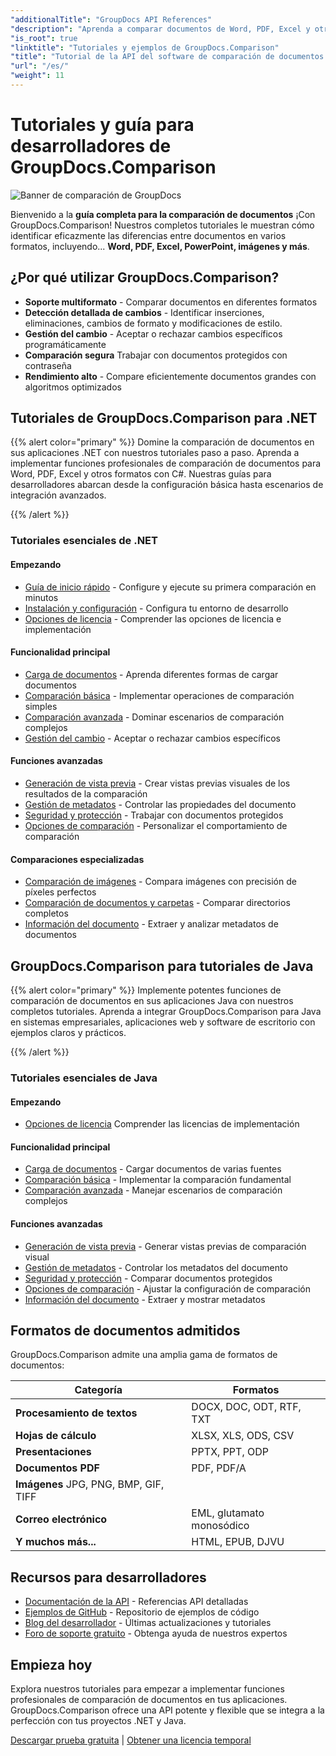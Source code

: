 ```yaml
---
"additionalTitle": "GroupDocs API References"
"description": "Aprenda a comparar documentos de Word, PDF, Excel y otros formatos con la API GroupDocs.Comparison. Tutoriales paso a paso para desarrolladores de .NET y Java con ejemplos de código."
"is_root": true
"linktitle": "Tutoriales y ejemplos de GroupDocs.Comparison"
"title": "Tutorial de la API del software de comparación de documentos | GroupDocs.Comparison"
"url": "/es/"
"weight": 11
---
```


# Tutoriales y guía para desarrolladores de GroupDocs.Comparison

![Banner de comparación de GroupDocs](./groupdocs-comparison-net.svg)

Bienvenido a la **guía completa para la comparación de documentos** ¡Con GroupDocs.Comparison! Nuestros completos tutoriales le muestran cómo identificar eficazmente las diferencias entre documentos en varios formatos, incluyendo... **Word, PDF, Excel, PowerPoint, imágenes y más**.

## ¿Por qué utilizar GroupDocs.Comparison?

- **Soporte multiformato** - Comparar documentos en diferentes formatos
- **Detección detallada de cambios** - Identificar inserciones, eliminaciones, cambios de formato y modificaciones de estilo.
- **Gestión del cambio** - Aceptar o rechazar cambios específicos programáticamente
- **Comparación segura** Trabajar con documentos protegidos con contraseña
- **Rendimiento alto** - Compare eficientemente documentos grandes con algoritmos optimizados

## Tutoriales de GroupDocs.Comparison para .NET

{{% alert color="primary" %}}
Domine la comparación de documentos en sus aplicaciones .NET con nuestros tutoriales paso a paso. Aprenda a implementar funciones profesionales de comparación de documentos para Word, PDF, Excel y otros formatos con C#. Nuestras guías para desarrolladores abarcan desde la configuración básica hasta escenarios de integración avanzados.

{{% /alert %}}

### Tutoriales esenciales de .NET

<div class="row">
<div class="col-md-6">

#### Empezando
- [Guía de inicio rápido](./net/quick-start/) - Configure y ejecute su primera comparación en minutos
- [Instalación y configuración](./net/getting-started/) - Configura tu entorno de desarrollo
- [Opciones de licencia](./net/licensing-configuration/) - Comprender las opciones de licencia e implementación

#### Funcionalidad principal
- [Carga de documentos](./net/document-loading/) - Aprenda diferentes formas de cargar documentos
- [Comparación básica](./net/basic-comparison/) - Implementar operaciones de comparación simples
- [Comparación avanzada](./net/advanced-comparison/) - Dominar escenarios de comparación complejos
- [Gestión del cambio](./net/change-management/) - Aceptar o rechazar cambios específicos

</div>
<div class="col-md-6">

#### Funciones avanzadas
- [Generación de vista previa](./net/preview-generation/) - Crear vistas previas visuales de los resultados de la comparación
- [Gestión de metadatos](./net/metadata-management/) - Controlar las propiedades del documento
- [Seguridad y protección](./net/security-protection/) - Trabajar con documentos protegidos
- [Opciones de comparación](./net/comparison-options/) - Personalizar el comportamiento de comparación

#### Comparaciones especializadas
- [Comparación de imágenes](./net/image-comparison/) - Compara imágenes con precisión de píxeles perfectos
- [Comparación de documentos y carpetas](./net/documents-and-folder-comparison/) - Comparar directorios completos
- [Información del documento](./net/document-information/) - Extraer y analizar metadatos de documentos

</div>
</div>

## GroupDocs.Comparison para tutoriales de Java

{{% alert color="primary" %}}
Implemente potentes funciones de comparación de documentos en sus aplicaciones Java con nuestros completos tutoriales. Aprenda a integrar GroupDocs.Comparison para Java en sistemas empresariales, aplicaciones web y software de escritorio con ejemplos claros y prácticos.

{{% /alert %}}

### Tutoriales esenciales de Java

<div class="row">
<div class="col-md-6">

#### Empezando
- [Opciones de licencia](./java/licensing-configuration) Comprender las licencias de implementación

#### Funcionalidad principal
- [Carga de documentos](./java/document-loading/) - Cargar documentos de varias fuentes
- [Comparación básica](./java/basic-comparison/) - Implementar la comparación fundamental
- [Comparación avanzada](./java/advanced-comparison/) - Manejar escenarios de comparación complejos

</div>
<div class="col-md-6">

#### Funciones avanzadas
- [Generación de vista previa](./java/preview-generation/) - Generar vistas previas de comparación visual
- [Gestión de metadatos](./java/metadata-management/) - Controlar los metadatos del documento
- [Seguridad y protección](./java/security-protection/) - Comparar documentos protegidos
- [Opciones de comparación](./java/comparison-options/) - Ajustar la configuración de comparación
- [Información del documento](./java/document-information) - Extraer y mostrar metadatos

</div>
</div>

## Formatos de documentos admitidos

GroupDocs.Comparison admite una amplia gama de formatos de documentos:

| Categoría | Formatos |
|----------|---------|
| **Procesamiento de textos** | DOCX, DOC, ODT, RTF, TXT |
| **Hojas de cálculo** | XLSX, XLS, ODS, CSV |
| **Presentaciones** | PPTX, PPT, ODP |
| **Documentos PDF** | PDF, PDF/A |
| **Imágenes** JPG, PNG, BMP, GIF, TIFF |
| **Correo electrónico** | EML, glutamato monosódico |
| **Y muchos más...** | HTML, EPUB, DJVU |

## Recursos para desarrolladores

- [Documentación de la API](https://reference.groupdocs.com/comparison/) - Referencias API detalladas
- [Ejemplos de GitHub](https://github.com/groupdocs-comparison/) - Repositorio de ejemplos de código
- [Blog del desarrollador](https://blog.groupdocs.com/category/comparison/) - Últimas actualizaciones y tutoriales
- [Foro de soporte gratuito](https://forum.groupdocs.com/c/comparison/) - Obtenga ayuda de nuestros expertos

## Empieza hoy

Explora nuestros tutoriales para empezar a implementar funciones profesionales de comparación de documentos en tus aplicaciones. GroupDocs.Comparison ofrece una API potente y flexible que se integra a la perfección con tus proyectos .NET y Java.

[Descargar prueba gratuita](https://releases.groupdocs.com/comparison) | [Obtener una licencia temporal](https://purchase.groupdocs.com/temporary-license)